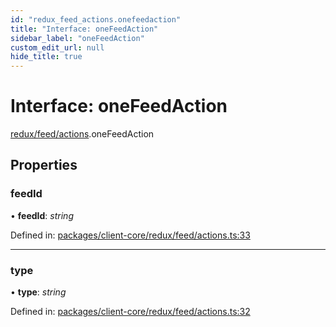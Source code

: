 ```yaml
---
id: "redux_feed_actions.onefeedaction"
title: "Interface: oneFeedAction"
sidebar_label: "oneFeedAction"
custom_edit_url: null
hide_title: true
---
```


# Interface: oneFeedAction

[redux/feed/actions](../modules/redux_feed_actions.md).oneFeedAction

## Properties

### feedId

• **feedId**: *string*

Defined in: [packages/client-core/redux/feed/actions.ts:33](https://github.com/xr3ngine/xr3ngine/blob/66a84a950/packages/client-core/redux/feed/actions.ts#L33)

___

### type

• **type**: *string*

Defined in: [packages/client-core/redux/feed/actions.ts:32](https://github.com/xr3ngine/xr3ngine/blob/66a84a950/packages/client-core/redux/feed/actions.ts#L32)

